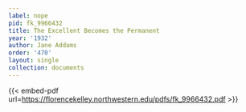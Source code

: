 ```yaml
---
label: nope
pid: fk_9966432
title: The Excellent Becomes the Permanent
year: '1932'
author: Jane Addams
order: '470'
layout: single
collection: documents
---
```



{{< embed-pdf url=https://florencekelley.northwestern.edu/pdfs/fk_9966432.pdf >}}